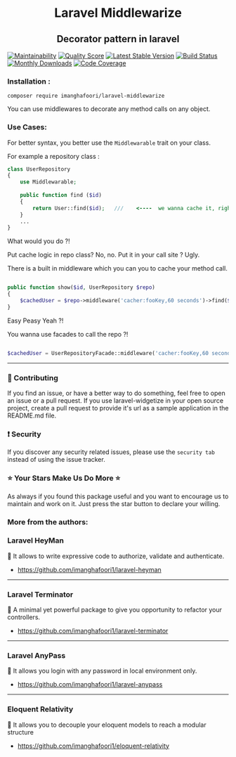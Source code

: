 
<p align="center">
    
<h1 align="center"> Laravel Middlewarize </h1>
<h2 align="center"> 
Decorator pattern in laravel
</h2>

    
[![Maintainability](https://api.codeclimate.com/v1/badges/265609ba555d5fd06560/maintainability)](https://codeclimate.com/github/imanghafoori1/laravel-middlewarize/maintainability)
<a href="https://scrutinizer-ci.com/g/imanghafoori1/laravel-middlewarize"><img src="https://img.shields.io/scrutinizer/g/imanghafoori1/laravel-middlewarize.svg?style=flat-square" alt="Quality Score"></img></a>
[![Latest Stable Version](https://poser.pugx.org/imanghafoori/laravel-middlewarize/v/stable)](https://packagist.org/packages/imanghafoori/laravel-middlewarize)
[![Build Status](https://travis-ci.org/imanghafoori1/laravel-middlewarize.svg?branch=master)](https://travis-ci.org/imanghafoori1/laravel-middlewarize)
[![Monthly Downloads](https://poser.pugx.org/imanghafoori/laravel-middlewarize/d/monthly)](https://packagist.org/packages/imanghafoori/laravel-middlewarize)
[![Code Coverage](https://scrutinizer-ci.com/g/imanghafoori1/laravel-middlewarize/badges/coverage.png?b=master)](https://scrutinizer-ci.com/g/imanghafoori1/laravel-middlewarize/?branch=master)
</p>



### Installation : 

```
composer require imanghafoori/laravel-middlewarize
```

You can use middlewares to decorate any method calls on any object.

### Use Cases:

For better syntax, you better use the `Middlewarable` trait on your class.

For example a repository class :

```php
class UserRepository
{
    use Middlewarable;
    
    public function find ($id) 
    {
        return User::find($id);   ///    <----  we wanna cache it, right ?
    }
    ...
}

```

What would you do ?!

Put cache logic in repo class? No, no. Put it in your call site ? Ugly.

There is a built in middleware which you can you to cache your method call.

```php

public function show($id, UserRepository $repo)
{
    $cachedUser = $repo->middleware('cacher:fooKey,60 seconds')->find($id);
}

```

Easy Peasy Yeah ?!

You wanna use facades to call the repo ?!

```php

$cachedUser = UserRepositoryFacade::middleware('cacher:fooKey,60 seconds')->find($id);

```

--------------------

### :raising_hand: Contributing 
If you find an issue, or have a better way to do something, feel free to open an issue or a pull request.
If you use laravel-widgetize in your open source project, create a pull request to provide it's url as a sample application in the README.md file. 


### :exclamation: Security
If you discover any security related issues, please use the `security tab` instead of using the issue tracker.


### :star: Your Stars Make Us Do More :star:
As always if you found this package useful and you want to encourage us to maintain and work on it. Just press the star button to declare your willing.



### More from the authors:


### Laravel HeyMan

:gem: It allows to write expressive code to authorize, validate and authenticate.

- https://github.com/imanghafoori1/laravel-heyman


------------

### Laravel Terminator


 :gem: A minimal yet powerful package to give you opportunity to refactor your controllers.

- https://github.com/imanghafoori1/laravel-terminator


------------

### Laravel AnyPass

:gem: It allows you login with any password in local environment only.

- https://github.com/imanghafoori1/laravel-anypass

------------

### Eloquent Relativity

:gem: It allows you to decouple your eloquent models to reach a modular structure

- https://github.com/imanghafoori1/eloquent-relativity
